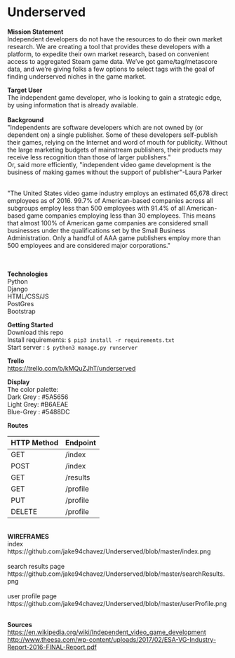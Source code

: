 # Underserved

<b> Mission Statement </b><br/>
Independent developers do not have the resources to do their own market research. We are creating a tool that provides these developers with a platform, to expedite their own market research, based on convenient access to aggregated Steam game data.
We’ve got game/tag/metascore data, and we’re giving folks a few options to select tags with the goal of finding underserved niches in the game market.

<b>Target User</b><br/>
The independent game developer, who is looking to gain a strategic edge, by using information that is already available.<br/><br/>
<b> Background</b><br/>
"Independents are software developers which are not owned by (or dependent on) a single publisher. Some of these developers self-publish their games, relying on the Internet and word of mouth for publicity. Without the large marketing budgets of mainstream publishers, their products may receive less recognition than those of larger publishers."<br/>
Or, said more efficiently, "independent video game development is the business of making games without the support of publisher"-Laura Parker<br/><br/>

"The United States video game industry employs an estimated 65,678 direct employees as of 2016. 99.7% of American-based
companies across all subgroups employ less than 500 employees with 91.4% of all American-based game companies
employing less than 30 employees. This means that almost 100% of American game companies are considered small businesses
under the qualifications set by the Small Business Administration. Only a handful of AAA game publishers employ more than 500
employees and are considered major corporations."<br/>

<br/><br/>
<b>Technologies</b><br/>
Python<br/>
Django<br/>
HTML/CSS/JS<br/>
PostGres<br/>
Bootstrap<br/>

<b>Getting Started</b></br>
Download this repo<br/>
Install requirements: `$ pip3 install -r requirements.txt`<br/>
Start server        : `$ python3 manage.py runserver`<br/>

<b>Trello</b><br/>
https://trello.com/b/kMQuZJhT/underserved<br/>
  
<b>Display</b><br/>
The color palette:<br/>
Dark Grey : #5A5656<br/>
Light Grey: #B6AEAE<br/>
Blue-Grey : #5488DC<br/>

<b>Routes</b><br/>

HTTP Method|Endpoint
---|---
|GET|/index|
|POST|/index|
|GET|/results|
|GET|/profile|
|PUT|/profile|
|DELETE|/profile|

<br/>
<b>WIREFRAMES</b><br/>
index<br/>
https://github.com/jake94chavez/Underserved/blob/master/index.png<br/><br/>
search results page<br/>
https://github.com/jake94chavez/Underserved/blob/master/searchResults.png<br/><br/>
user profile page<br/>
https://github.com/jake94chavez/Underserved/blob/master/userProfile.png<br/><br/>

<b>Sources</b><br/>
https://en.wikipedia.org/wiki/Independent_video_game_development<br/>
http://www.theesa.com/wp-content/uploads/2017/02/ESA-VG-Industry-Report-2016-FINAL-Report.pdf
